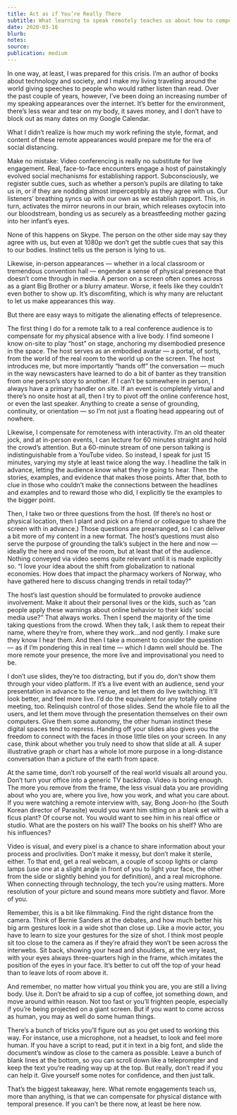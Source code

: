 ```yaml
---
title: Act as if You’re Really There
subtitle: What learning to speak remotely teaches us about how to compensate for the coming era of social distancing
date: 2020-03-16
blurb:
notes:
source:
publication: medium
---
```


In one way, at least, I was prepared for this crisis. I’m an author of books about technology and society, and I make my living traveling around the world giving speeches to people who would rather listen than read. Over the past couple of years, however, I’ve been doing an increasing number of my speaking appearances over the internet. It’s better for the environment, there’s less wear and tear on my body, it saves money, and I don’t have to block out as many dates on my Google Calendar.

What I didn’t realize is how much my work refining the style, format, and content of these remote appearances would prepare me for the era of social distancing.

Make no mistake: Video conferencing is really no substitute for live engagement. Real, face-to-face encounters engage a host of painstakingly evolved social mechanisms for establishing rapport. Subconsciously, we register subtle cues, such as whether a person’s pupils are dilating to take us in, or if they are nodding almost imperceptibly as they agree with us. Our listeners’ breathing syncs up with our own as we establish rapport. This, in turn, activates the mirror neurons in our brain, which releases oxytocin into our bloodstream, bonding us as securely as a breastfeeding mother gazing into her infant’s eyes.

None of this happens on Skype. The person on the other side may say they agree with us, but even at 1080p we don’t get the subtle cues that say this to our bodies. Instinct tells us the person is lying to us.

Likewise, in-person appearances — whether in a local classroom or tremendous convention hall — engender a sense of physical presence that doesn’t come through in media. A person on a screen often comes across as a giant Big Brother or a blurry amateur. Worse, it feels like they couldn’t even bother to show up. It’s discomfiting, which is why many are reluctant to let us make appearances this way.

But there are easy ways to mitigate the alienating effects of telepresence.

The first thing I do for a remote talk to a real conference audience is to compensate for my physical absence with a live body. I find someone I know on-site to play “host” on stage, anchoring my disembodied presence in the space. The host serves as an embodied avatar — a portal, of sorts, from the world of the real room to the world up on the screen. The host introduces me, but more importantly “hands off” the conversation — much in the way newscasters have learned to do a bit of banter as they transition from one person’s story to another. If I can’t be somewhere in person, I always have a primary handler on site. If an event is completely virtual and there’s no onsite host at all, then I try to pivot off the online conference host, or even the last speaker. Anything to create a sense of grounding, continuity, or orientation — so I’m not just a floating head appearing out of nowhere.

Likewise, I compensate for remoteness with interactivity. I’m an old theater jock, and at in-person events, I can lecture for 60 minutes straight and hold the crowd’s attention. But a 60-minute stream of one person talking is indistinguishable from a YouTube video. So instead, I speak for just 15 minutes, varying my style at least twice along the way. I headline the talk in advance, letting the audience know what they’re going to hear. Then the stories, examples, and evidence that makes those points. After that, both to clue in those who couldn’t make the connections between the headlines and examples and to reward those who did, I explicitly tie the examples to the bigger point.

Then, I take two or three questions from the host. (If there’s no host or physical location, then I plant and pick on a friend or colleague to share the screen with in advance.) Those questions are prearranged, so I can deliver a bit more of my content in a new format. The host’s questions must also serve the purpose of grounding the talk’s subject in the here and now — ideally the here and now of the room, but at least that of the audience. Nothing conveyed via video seems quite relevant until it is made explicitly so. “I love your idea about the shift from globalization to national economies. How does that impact the pharmacy workers of Norway, who have gathered here to discuss changing trends in retail today?”

The host’s last question should be formulated to provoke audience involvement. Make it about their personal lives or the kids, such as “can people apply these warnings about online behavior to their kids’ social media use?” That always works. Then I spend the majority of the time taking questions from the crowd. When they talk, I ask them to repeat their name, where they’re from, where they work…and nod gently. I make sure they know I hear them. And then I take a moment to consider the question — as if I’m pondering this in real time — which I damn well should be. The more remote your presence, the more live and improvisational you need to be.

I don’t use slides, they’re too distracting, but if you do, don’t show them through your video platform. If it’s a live event with an audience, send your presentation in advance to the venue, and let them do live switching. It’ll look better, and feel more live. I’d do the equivalent for any totally online meeting, too. Relinquish control of those slides. Send the whole file to all the users, and let them move through the presentation themselves on their own computers. Give them some autonomy, the other human instinct these digital spaces tend to repress. Handing off your slides also gives you the freedom to connect with the faces in those little tiles on your screen. In any case, think about whether you truly need to show that slide at all. A super illustrative graph or chart has a whole lot more purpose in a long-distance conversation than a picture of the earth from space.

At the same time, don’t rob yourself of the real world visuals all around you. Don’t turn your office into a generic TV backdrop. Video is boring enough. The more you remove from the frame, the less visual data you are providing about who you are, where you live, how you work, and what you care about. If you were watching a remote interview with, say, Bong Joon-ho (the South Korean director of Parasite) would you want him sitting on a blank set with a ficus plant? Of course not. You would want to see him in his real office or studio. What are the posters on his wall? The books on his shelf? Who are his influences?

Video is visual, and every pixel is a chance to share information about your process and proclivities. Don’t make it messy, but don’t make it sterile, either. To that end, get a real webcam, a couple of scoop lights or clamp lamps (use one at a slight angle in front of you to light your face, the other from the side or slightly behind you for definition), and a real microphone. When connecting through technology, the tech you’re using matters. More resolution of your picture and sound means more subtlety and flavor. More of you.

Remember, this is a bit like filmmaking. Find the right distance from the camera. Think of Bernie Sanders at the debates, and how much better his big arm gestures look in a wide shot than close up. Like a movie actor, you have to learn to size your gestures for the size of shot. I think most people sit too close to the camera as if they’re afraid they won’t be seen across the interwebs. Sit back, showing your head and shoulders, at the very least, with your eyes always three-quarters high in the frame, which imitates the position of the eyes in your face. It’s better to cut off the top of your head than to leave lots of room above it.

And remember, no matter how virtual you think you are, you are still a living body. Use it. Don’t be afraid to sip a cup of coffee, jot something down, and move around within reason. Not too fast or you’ll frighten people, especially if you’re being projected on a giant screen. But if you want to come across as human, you may as well do some human things.

There’s a bunch of tricks you’ll figure out as you get used to working this way. For instance, use a microphone, not a headset, to look and feel more human. If you have a script to read, put it in text in a big font, and slide the document’s window as close to the camera as possible. Leave a bunch of blank lines at the bottom, so you can scroll down like a teleprompter and keep the text you’re reading way up at the top. But really, don’t read if you can help it. Give yourself some notes for confidence, and then just talk.

That’s the biggest takeaway, here. What remote engagements teach us, more than anything, is that we can compensate for physical distance with temporal presence. If you can’t be there now, at least be here now.
